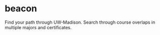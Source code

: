 # beacon
Find your path through UW-Madison. Search through course overlaps in multiple majors and certificates.
